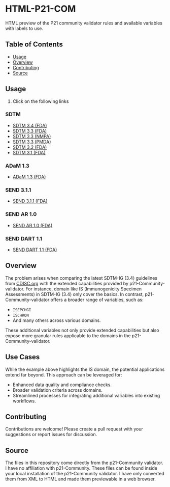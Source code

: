 # HTML-P21-COM
HTML preview of the P21 community validator rules and available variables with labels to use.
## Table of Contents
- [Usage](#usage)
- [Overview](#overview)
- [Contributing](#contributing)
- [Source](#source)
## Usage
1. Click on the following links
### SDTM
- [SDTM 3.4 (FDA)](https://lapsmith99.github.io/P21-Com-IG-html/SDTM-IG%203.4%20(FDA).html)
- [SDTM 3.3 (FDA)](https://github.com/lapsmith99/P21-Com-IG-html/blob/main/SDTM-IG%203.3%20(FDA).html)
- [SDTM 3.3 (NMPA)](https://github.com/lapsmith99/P21-Com-IG-html/blob/main/SDTM-IG%203.3%20(NMPA).html)
- [SDTM 3.3 (PMDA)](https://github.com/lapsmith99/P21-Com-IG-html/blob/main/SDTM-IG%203.3%20(PMDA).html)
- [SDTM 3.2 (FDA)](https://github.com/lapsmith99/P21-Com-IG-html/blob/main/SDTM-IG%203.2%20(FDA).html)
- [SDTM 3.1 (FDA)](https://github.com/lapsmith99/P21-Com-IG-html/blob/main/SEND-IG%203.1%20(FDA).html)
### ADaM 1.3 
- [ADaM 1.3 (FDA)](https://github.com/lapsmith99/P21-Com-IG-html/blob/main/ADaM-IG%201.3%20(FDA).html)
### SEND 3.1.1 
- [SEND 3.1.1 (FDA)](https://github.com/lapsmith99/P21-Com-IG-html/blob/main/SEND-IG%203.1.1%20(FDA).html)
### SEND AR 1.0 
- [SEND AR 1.0 (FDA)](https://github.com/lapsmith99/P21-Com-IG-html/blob/main/SEND-IG-AR%201.0%20(FDA).html)
### SEND DART 1.1 
- [SEND DART 1.1 (FDA)](https://github.com/lapsmith99/P21-Com-IG-html/blob/main/SEND-IG-DART%201.1%20(FDA).html)
## Overview
The problem arises when comparing the latest SDTM-IG (3.4) guidelines from [CDISC.org](https://cdisc.org) with the extended capabilities provided by p21-Community-validator. For instance, domain like IS (Immunogenicity Specimen Assessments) in SDTM-IG (3.4) only cover the basics. In contrast, p21-Community-validator offers a broader range of variables, such as:

- `ISEPCHGI`
- `ISCHRON`
- And many others across various domains.

These additional variables not only provide extended capabilities but also expose more granular rules applicable to the domains in the p21-Community-validator.

## Use Cases
While the example above highlights the IS domain, the potential applications extend far beyond. This approach can be leveraged for:

- Enhanced data quality and compliance checks.
- Broader validation criteria across domains.
- Streamlined processes for integrating additional variables into existing workflows.
## Contributing
Contributions are welcome! Please create a pull request with your suggestions or report issues for discussion.
## Source
The files in this repository come directly from the p21-Community validator. I have no affiliation with p21-Community. These files can be found inside your local installation of the p21-Community validator. I have only converted them from XML to HTML and made them previewable in a web browser.


